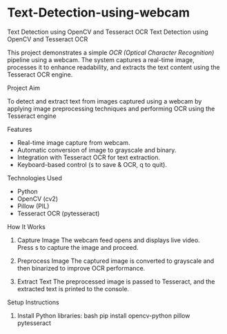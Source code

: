 # Text-Detection-using-webcam
Text Detection using OpenCV and Tesseract OCR
Text Detection using OpenCV and Tesseract OCR

This project demonstrates a simple *OCR (Optical Character Recognition)* pipeline using a webcam. The system captures a real-time image, processes it to enhance readability, and extracts the text content using the Tesseract OCR engine.

 Project Aim

To detect and extract text from images captured using a webcam by applying image preprocessing techniques and performing OCR using the Tesseract engine

 Features

- Real-time image capture from webcam.
- Automatic conversion of image to grayscale and binary.
- Integration with Tesseract OCR for text extraction.
- Keyboard-based control (s to save & OCR, q to quit).

 Technologies Used

- Python
- OpenCV (cv2)
- Pillow (PIL)
- Tesseract OCR (pytesseract)

 How It Works

1. Capture Image
   The webcam feed opens and displays live video.  
   Press s to capture the image and proceed.

2. Preprocess Image 
   The captured image is converted to grayscale and then binarized to improve OCR performance.

3. Extract Text
   The preprocessed image is passed to Tesseract, and the extracted text is printed to the console.

 Setup Instructions

1. Install Python libraries:
   bash
   pip install opencv-python pillow pytesseract
